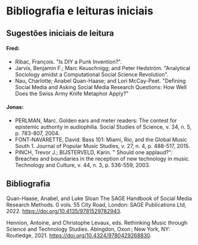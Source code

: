 # Bibliografia e leituras iniciais

## Sugestões iniciais de leitura

#### Fred:
- Ribac, François. "Is DIY a Punk Invention?".
- Jarvis, Benjamin F.; Marc Keuschnigg; and Peter Hedström. "Analytical Sociology amidst a Computational Social Science Revolution".
- Nau, Charlotte; Anabel Quan-Haase; and Lori McCay-Peet. "Defining Social Media and Asking Social Media Research Questions: How Well Does the Swiss Army Knife Metaphor Apply?"

#### Jonas:
- PERLMAN, Marc. Golden ears and meter readers: The contest for epistemic authority in audiophilia. Social Studies of Science, v. 34, n. 5, p. 783-807, 2004.
- FONT‐NAVARETTE, David. Bass 101: Miami, Rio, and the Global Music South 1. Journal of Popular Music Studies, v. 27, n. 4, p. 488-517, 2015.
- PINCH, Trevor J.; BIJSTERVELD, Karin. " Should one applaud?": Breaches and boundaries in the reception of new technology in music. Technology and Culture, v. 44, n. 3, p. 536-559, 2003.

## Bibliografia
Quan-Haase, Anabel, and Luke Sloan The SAGE Handbook of Social Media Research Methods. 0 vols. 55 City Road, London: SAGE Publications Ltd, 2022. https://doi.org/10.4135/9781529782943.

Hennion, Antoine, and Christophe Levaux, eds. Rethinking Music through Science and Technology Studies. Abingdon, Oxon ; New York, NY: Routledge, 2021. https://doi.org/10.4324/9780429268830.


 